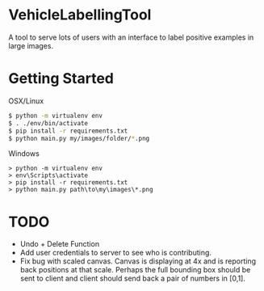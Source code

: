 VehicleLabellingTool
====================

A tool to serve lots of users with an interface to label positive examples in large images.

Getting Started
===

OSX/Linux
```bash
$ python -m virtualenv env
$ . ./env/bin/activate
$ pip install -r requirements.txt
$ python main.py my/images/folder/*.png
```

Windows
```
> python -m virtualenv env
> env\Scripts\activate
> pip install -r requirements.txt
> python main.py path\to\my\images\*.png
```

TODO
===
- Undo + Delete Function
- Add user credentials to server to see who is contributing.
- Fix bug with scaled canvas.  Canvas is displaying at 4x and is reporting back positions at that scale.  Perhaps the full bounding box should be sent to client and client should send back a pair of numbers in [0,1].
